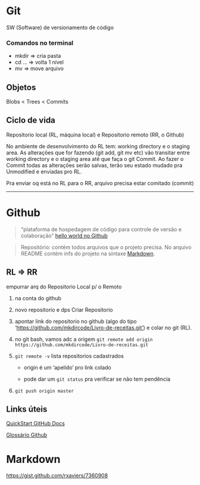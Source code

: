 
# Git

SW (Software) de versionamento de código

### Comandos no terminal

- mkdir => cria pasta
- cd … => volta 1 nível
- mv => move arquivo

## Objetos

Blobs < Trees < Commits

## Ciclo de vida

Repositorio local (RL, máquina local) e Repositorio remoto (RR, o Github)

No ambiente de desenvolvimento do RL tem: working directory e o staging area. As alterações que for fazendo (git add, git mv etc) vão transitar entre working directory e o staging area até que faça o git Commit. Ao fazer o Commit todas as alterações serão salvas, terão seu estado mudado pra Unmodified e enviadas pro RL.

Pra enviar oq está no RL para o RR, arquivo precisa estar comitado (commit)

    

* * *

# Github

> “plataforma de hospedagem de código para controle de versão e colaboração” [hello world no Github](https://docs.github.com/pt/get-started/quickstart/hello-world)

> Repositório: contém todos arquivos que o projeto precisa. No arquivo README contém infs do projeto na sintaxe [Markdown](https://www.markdownguide.org/cheat-sheet/).

## RL => RR

empurrar arq do Repositorio Local p/ o Remoto

1.  na conta do github
    
2.  novo repositorio e dps Criar Repositorio
    
3.  apontar link do repositorio no github (algo do tipo ‘https://github.com/mkdircode/Livro-de-receitas.git’) e colar no git (RL).
    
4.  no git bash, vamos adc a origem `git remote add origin https://github.com/mkdircode/Livro-de-receitas.git`
    
5.  `git remote -v` lista repositorios cadastrados
    
    - origin é um ‘apelido’ pro link colado
    
    - pode dar um `git status` pra verificar se não tem pendência
6.  `git push origin master`
    

## Links úteis

[QuickStart GitHub Docs](https://docs.github.com/pt/get-started/quickstart)

[Glossário Github](https://docs.github.com/pt/get-started/quickstart/github-glossary)

# Markdown

https://gist.github.com/rxaviers/7360908